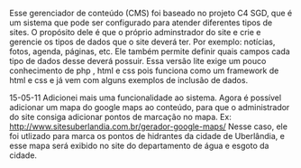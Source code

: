 Esse gerenciador de conteúdo (CMS) foi baseado no projeto C4 SGD, que é um sistema que pode ser configurado para atender diferentes tipos de sites. O propósito dele é que o próprio adminstrador do site e crie e gerencie os tipos de dados que o site deverá ter. Por exemplo: notícias, fotos, agenda, páginas, etc. Ele também permite definir quais campos cada tipo de dados desse deverá possuir. Essa versão lite exige um pouco conhecimento de php , html e css pois funciona como um framework de html e css e já vem com alguns exemplos de inclusão de dados.

15-05-11
Adicionei mais uma funcionalidade ao sistema. Agora é possível adicionar um mapa do google maps ao conteúdo, para que o administrador do site consiga adicionar pontos de marcação no mapa. Ex: http://www.sitesuberlandia.com.br/gerador-google-maps/
Nesse caso, ele foi utlizado para marca os pontos de hidrantes da cidade de Uberlândia, e esse mapa será exibido no site do departamento de água e esgoto da cidade.